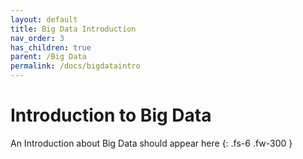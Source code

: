 ```yaml
---
layout: default
title: Big Data Introduction
nav_order: 3
has_children: true
parent: /Big Data
permalink: /docs/bigdataintro
---
```


# Introduction to Big Data

An Introduction about Big Data should appear here
{: .fs-6 .fw-300 }
